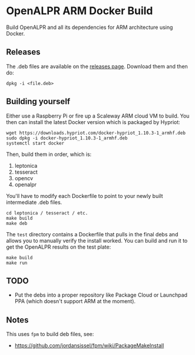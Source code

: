 # OpenALPR ARM Docker Build

Build OpenALPR and all its dependencies for ARM architecture using Docker.


## Releases

The .deb files are available on the [releases page](https://github.com/marktheunissen/lpr-deps/releases). Download them and then do:

    dpkg -i <file.deb>


## Building yourself

Either use a Raspberry Pi or fire up a Scaleway ARM cloud VM to build. You then can install the latest Docker version which is packaged by Hypriot:

    wget https://downloads.hypriot.com/docker-hypriot_1.10.3-1_armhf.deb
    sudo dpkg -i docker-hypriot_1.10.3-1_armhf.deb
    systemctl start docker

Then, build them in order, which is:

1. leptonica
2. tesseract
3. opencv
4. openalpr

You'll have to modify each Dockerfile to point to your newly built intermediate .deb files.

    cd leptonica / tesseract / etc.
    make build
    make deb

The `test` directory contains a Dockerfile that pulls in the final debs and allows you to manually verify the install worked. You can build and run it to get the OpenALPR results on the test plate:

    make build
    make run

## TODO

- Put the debs into a proper repository like Package Cloud or Launchpad PPA (which doesn't support ARM at the moment).

## Notes

This uses `fpm` to build deb files, see:

- https://github.com/jordansissel/fpm/wiki/PackageMakeInstall
